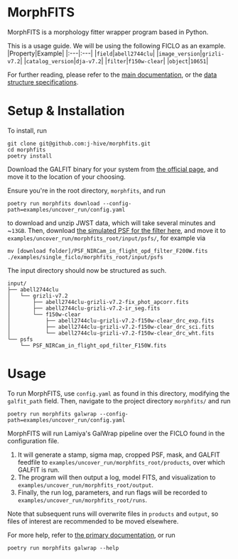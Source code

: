 # MorphFITS
MorphFITS is a morphology fitter wrapper program based in Python.

This is a usage guide. We will be using the following FICLO as an example.
|Property|Example|
|:---|:---|
|`field`|`abell2744clu`|
|`image_version`|`grizli-v7.2`|
|`catalog_version`|`dja-v7.2`|
|`filter`|`f150w-clear`|
|`object`|`10651`|

For further reading, please refer to the [main documentation](../../README.md),
or the [data structure specifications](../../data/README.md). 

# Setup & Installation
To install, run
```
git clone git@github.com:j-hive/morphfits.git
cd morphfits
poetry install
```
Download the GALFIT binary for your system from [the official
page](https://users.obs.carnegiescience.edu/peng/work/galfit/galfit.html), and
move it to the location of your choosing.

Ensure you're in the root directory, `morphfits`, and run

```
poetry run morphfits download --config-path=examples/uncover_run/config.yaml
```
to download and unzip JWST data, which will take several
minutes and ~`13GB`. Then, download [the simulated PSF for the filter
here](https://stsci.app.box.com/v/jwst-simulated-psf-library/file/1025339832742),
and move it to `examples/uncover_run/morphfits_root/input/psfs/`, for example via
```
mv [download folder]/PSF_NIRCam_in_flight_opd_filter_F200W.fits ./examples/single_ficlo/morphfits_root/input/psfs
```

The input directory should now be structured as such.
```
input/
├── abell2744clu
│   └── grizli-v7.2
│       ├── abell2744clu-grizli-v7.2-fix_phot_apcorr.fits
│       ├── abell2744clu-grizli-v7.2-ir_seg.fits
│       └── f150w-clear
│           ├── abell2744clu-grizli-v7.2-f150w-clear_drc_exp.fits
│           ├── abell2744clu-grizli-v7.2-f150w-clear_drc_sci.fits
│           └── abell2744clu-grizli-v7.2-f150w-clear_drc_wht.fits
└── psfs
    └── PSF_NIRCam_in_flight_opd_filter_F150W.fits
```

# Usage
To run MorphFITS, use `config.yaml` as found in this directory, modifying the `galfit_path` field. Then, navigate to the project directory `morphfits/`
and run
```
poetry run morphfits galwrap --config-path=examples/uncover_run/config.yaml
```
MorphFITS will run Lamiya's GalWrap pipeline over the FICLO found in the
configuration file. 
1. It will generate a stamp, sigma map, cropped PSF, mask, and GALFIT feedfile
to `examples/uncover_run/morphfits_root/products`, over which GALFIT is run. 
2. The program will then output a log, model FITS, and visualization to
`examples/uncover_run/morphfits_root/output`. 
3. Finally, the run log, parameters, and run flags will be recorded to
`examples/uncover_run/morphfits_root/runs`. 

Note that subsequent runs will overwrite files in
`products` and `output`, so files of interest are recommended to be moved
elsewhere. 

For more help, refer to [the primary documentation](../../README.md), or run
```
poetry run morphfits galwrap --help
```
